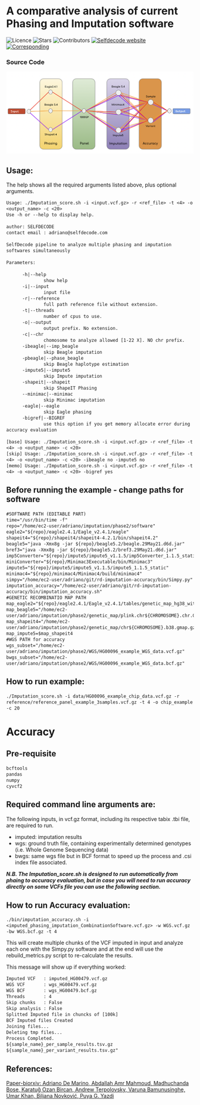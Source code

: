 # A comparative analysis of current Phasing and Imputation software

![Licence](https://img.shields.io/apm/l/vim-mode?label=Licence&style=plastic)
![Stars](https://img.shields.io/github/stars/selfdecode/rd-imputation-accuracy?label=Stars&style=plastic)
![Contributors](https://img.shields.io/github/contributors/selfdecode/rd-imputation-accuracy?label=RepoContributors&style=plastic)
[![Selfdecode website](https://img.shields.io/website?label=Selfdecode&style=plastic&up_message=Personalised%20Medicine&url=https%3A%2F%2Fselfdecode.com)](https://www.selfdecode.com)<br>
[![Corresponding](https://img.shields.io/static/v1?label=Corresponding*&style=plastic&message=Puya%20Yazdi&color=blueviolet)](mailto:puya@selfdecode.com)



### Source Code

![Path followed by the imputation score pipeline](images/pipeline_path.png)


## Usage:

The help shows all the required arguments listed above, plus optional arguments.

```
Usage: ./Imputation_score.sh -i <input.vcf.gz> -r <ref_file> -t <4> -o <output_name> -c <20>
Use -h or --help to display help.

author: SELFDECODE
contact email : adriano@selfdecode.com

SelfDecode pipeline to analyze multiple phasing and imputation softwares simultaneously 

Parameters:

      -h|--help
              show help
      -i|--input
              input file
      -r|--reference
              full path reference file without extension.
      -t|--threads
              number of cpus to use.
      -o|--output
              output prefix. No extension.
      -c|--chr
              chomosome to analyze allowed [1-22 X]. NO chr prefix.
      -ibeagle|--imp_beagle
              skip Beagle imputation
      -pbeagle|--phase_beagle
              skip Beagle haplotype estimation
      -impute5|--impute5
              skip Impute imputation
      -shapeit|--shapeit
              skip ShapeIT Phasing
      --minimac|--minimac
              skip Minimac imputation
      -eagle|--eagle
              skip Eagle phasing
      -bigref|--BIGREF
              use this option if you get memory allocate error during accuracy evaluation

[base] Usage: ./Imputation_score.sh -i <input.vcf.gz> -r <ref_file> -t <4> -o <output_name> -c <20>
[skip] Usage: ./Imputation_score.sh -i <input.vcf.gz> -r <ref_file> -t <4> -o <output_name> -c <20> -ibeagle no -impute5 no
[memo] Usage: ./Imputation_score.sh -i <input.vcf.gz> -r <ref_file> -t <4> -o <output_name> -c <20> -bigref yes
```

## Before running the example - change paths for software 
```
#SOFTWARE PATH (EDITABLE PART)
time="/usr/bin/time -f"
repo="/home/ec2-user/adriano/imputation/phase2/software"
eagle2="${repo}/eagle2.4.1/Eagle_v2.4.1/eagle"
shapeit4="${repo}/shapeit4/shapeit4-4.2.1/bin/shapeit4.2"
beagle5="java -Xmx8g -jar ${repo}/beagle5.2/beagle.29May21.d6d.jar"
bref3="java -Xmx8g -jar ${repo}/beagle5.2/bref3.29May21.d6d.jar"
imp5Converter="${repo}/impute5/impute5_v1.1.5/imp5Converter_1.1.5_static"
miniConverter="${repo}/Minimac3Executable/bin/Minimac3"
impute5="${repo}/impute5/impute5_v1.1.5/impute5_1.1.5_static"
minimac4="${repo}/minimac4/Minimac4/build/minimac4"
simpy="/home/ec2-user/adriano/git/rd-imputation-accuracy/bin/Simpy.py"
imputation_accuracy="/home/ec2-user/adriano/git/rd-imputation-accuracy/bin/imputation_accuracy.sh"
#GENETIC RECOMBINATIO MAP PATH
map_eagle2="${repo}/eagle2.4.1/Eagle_v2.4.1/tables/genetic_map_hg38_withX.txt.gz"
map_beagle5="/home/ec2-user/adriano/imputation/phase2/genetic_map/plink.chr${CHROMOSOME}.chr.GRCh38.map"
map_shapeit4="/home/ec2-user/adriano/imputation/phase2/genetic_map/chr${CHROMOSOME}.b38.gmap.gz"
map_impute5=$map_shapeit4
#WGS PATH for accuracy
wgs_subset="/home/ec2-user/adriano/imputation/phase2/WGS/HG00096_example_WGS_data.vcf.gz"
bwgs_subset="/home/ec2-user/adriano/imputation/phase2/WGS/HG00096_example_WGS_data.bcf.gz"
```

## How to run example:
```
./Imputation_score.sh -i data/HG00096_example_chip_data.vcf.gz -r reference/reference_panel_example_3samples.vcf.gz -t 4 -o chip_example -c 20
```

# Accuracy

## Pre-requisite 
```
bcftools
pandas
numpy
cyvcf2
```
## Required command line arguments are:

The following inputs, in vcf.gz format, including its respective tabix .tbi file, are required to run.

- imputed: imputation results
- wgs: ground truth file, containing experimentally determined genotypes (i.e. Whole Genome Sequencing data)
- bwgs: same wgs file but in BCF format to speed up the process and .csi index file associated.

***N.B. The Imputation_score.sh is designed to run automatically from phaing to accuracy evaluation, but in case you will need to run accuracy directly on some VCFs file you can use the following section.***

## How to run Accuracy evaluation:
```
./bin/imputation_accuracy.sh -i <imputed_phasing_imputation_CombinationSoftware.vcf.gz> -w WGS.vcf.gz -bw WGS.bcf.gz -t 4
```

This will create multiple chunks of the VCF imputed in input and analyze each one with the Simpy.py software and at the end will use the rebuild_metrics.py script to re-calculate the results. 

This message will show up if everything worked:

```
Imputed VCF   : imputed_HG00479.vcf.gz
WGS VCF       : wgs_HG00479.vcf.gz
WGS BCF       : wgs_HG00479.bcf.gz
Threads       : 4
Skip chunks   : False
Skip analysis : False
Splitted Imputed file in chuncks of [100k]
BCF Imputed files Created
Joining files...
Deleting tmp files...
Process Completed.
${sample_name}_per_sample_results.tsv.gz
${sample_name}_per_variant_results.tsv.gz"
```

## References:
[Paper-biorxiv: Adriano De Marino, Abdallah Amr Mahmoud, Madhuchanda Bose, Karatuğ Ozan Bircan, Andrew Terpolovsky, Varuna Bamunusinghe, Umar Khan, Biljana Novković, Puya G. Yazdi](https://www.biorxiv.org/content/biorxiv/early/2021/11/04/2021.11.04.467340.full.pdf)
